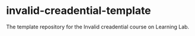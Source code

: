 # invalid-creadential-template
The template repository for the Invalid creadential  course on Learning Lab.

